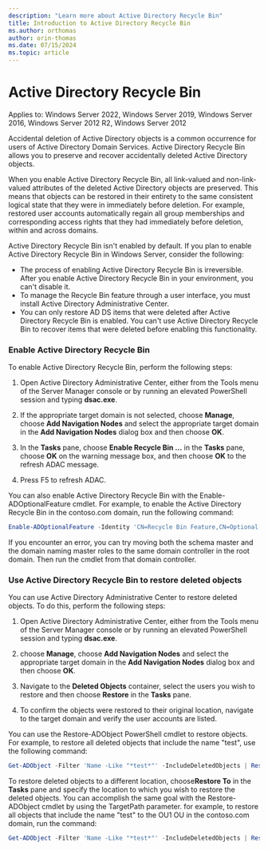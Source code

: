 ```yaml
---
description: "Learn more about Active Directory Recycle Bin"
title: Introduction to Active Directory Recycle Bin
ms.author: orthomas
author: orin-thomas
ms.date: 07/15/2024
ms.topic: article
---
```

# Active Directory Recycle Bin

Applies to: Windows Server 2022, Windows Server 2019, Windows Server 2016, Windows Server 2012 R2, Windows Server 2012

Accidental deletion of Active Directory objects is a common occurrence for users of Active Directory Domain Services. Active Directory Recycle Bin allows you to preserve and recover accidentally deleted Active Directory objects.

When you enable Active Directory Recycle Bin, all link-valued and non-link-valued attributes of the deleted Active Directory objects are preserved. This means that objects can be restored in their entirety to the same consistent logical state that they were in immediately before deletion. For example, restored user accounts automatically regain all group memberships and corresponding access rights that they had immediately before deletion, within and across domains. 

Active Directory Recycle Bin isn't enabled by default. If you plan to enable Active Directory Recycle Bin in Windows Server, consider the following:

- The process of enabling Active Directory Recycle Bin is irreversible. After you enable Active Directory Recycle Bin in your environment, you can't disable it.
- To manage the Recycle Bin feature through a user interface, you must install Active Directory Administrative Center.
- You can only restore AD DS items that were deleted after Active Directory Recycle Bin is enabled. You can't use Active Directory Recycle Bin to recover items that were deleted before enabling this functionality.

### Enable Active Directory Recycle Bin

To enable Active Directory Recycle Bin, perform the following steps:

1. Open Active Directory Administrative Center, either from the Tools menu of the Server Manager console or by running an elevated PowerShell session and typing **dsac.exe**.

2. If the appropriate target domain is not selected, choose **Manage**, choose **Add Navigation Nodes** and select the appropriate target domain in the **Add Navigation Nodes** dialog box and then choose **OK**.

3. In the **Tasks** pane, choose **Enable Recycle Bin ...** in the **Tasks** pane, choose **OK** on the warning message box, and then choose **OK** to the refresh ADAC message.

4. Press F5 to refresh ADAC.

You can also enable Active Directory Recycle Bin with the Enable-ADOptionalFeature cmdlet. For example, to enable the Active Directory Recycle Bin in the contoso.com domain, run the following command:

```powershell
Enable-ADOptionalFeature -Identity 'CN=Recycle Bin Feature,CN=Optional Features,CN=Directory Service,CN=Windows NT,CN=Services,CN=Configuration,DC=contoso,DC=com' -Scope ForestOrConfigurationSet -Target 'contoso.com'
```

If you encounter an error, you can try moving both the schema master and the domain naming master roles to the same domain controller in the root domain. Then run the cmdlet from that domain controller.

### Use Active Directory Recycle Bin to restore deleted objects

You can use Active Directory Administrative Center to restore deleted objects. To do this, perform the following steps:

1. Open Active Directory Administrative Center, either from the Tools menu of the Server Manager console or by running an elevated PowerShell session and typing **dsac.exe**.

2. choose **Manage**, choose **Add Navigation Nodes** and select the appropriate target domain in the **Add Navigation Nodes** dialog box and then choose **OK**.

3. Navigate to the **Deleted Objects** container, select the users you wish to restore and then choose **Restore** in the **Tasks** pane.

4. To confirm the objects were restored to their original location, navigate to the target domain and verify the user accounts are listed.

You can use the Restore-ADObject PowerShell cmdlet to restore objects. For example, to restore all deleted objects that include the name "test", use the following command:

```powershell
Get-ADObject -Filter 'Name -Like "*test*"' -IncludeDeletedObjects | Restore-ADObject
```

To restore deleted objects to a different location, choose**Restore To** in the **Tasks** pane and specify the location to which you wish to restore the deleted objects. You can accomplish the same goal with the Restore-ADObject cmdlet by using the TargetPath parameter. for example, to restore all objects that include the name "test" to the OU1 OU in the contoso.com domain, run the command:

```powershell
Get-ADObject -Filter 'Name -Like "*test*"' -IncludeDeletedObjects | Restore-ADObject -TargetPath "OU=OU1,DC=contoso,DC=com"
```
